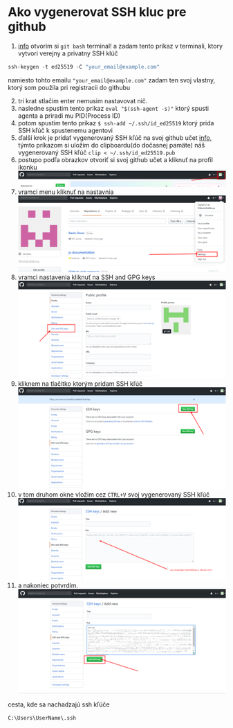 # Ako vygenerovat SSH kluc pre github

1. [info](https://help.github.com/en/articles/generating-a-new-ssh-key-and-adding-it-to-the-ssh-agent) otvorim si `git bash` terminal! a zadam tento prikaz v terminali, ktory vytvori verejny a privatny SSH klúč

```js
ssh-keygen -t ed25519 -C "your_email@example.com"
```

namiesto tohto emailu `"your_email@example.com"` zadam ten svoj vlastny, ktorý som použila pri registracii do githubu

2. tri krat stlačim enter nemusim nastavovat nič.
3. nasledne spustim tento prikaz
   `eval "$(ssh-agent -s)"`
   ktorý spusti agenta a priradi mu PID(Process ID)
4. potom spustim tento prikaz
   `$ ssh-add ~/.ssh/id_ed25519`
   ktorý prida SSH kľúč k spustenemu agentovi
5. ďalší krok je pridať vygenerovaný SSH kľúč na svoj github učet [info](https://docs.github.com/en/authentication/connecting-to-github-with-ssh/adding-a-new-ssh-key-to-your-github-account), týmto príkazom si uložim do clipboardu(do dočasnej pamäte) náš vygenerovaný SSH kľúč
   `clip < ~/.ssh/id_ed25519.pub`
6. postupo podľa obrazkov otvoriť si svoj github učet a kliknuť na profil ikonku
   ![1](./images/1.png)
7. vramci menu kliknuť na nastavnia
   ![2](./images/2.png)
8. vramci nastavenia kliknuť na SSH and GPG keys
   ![3](./images/3.png)
9. kliknem na tlačitko ktorým pridam SSH kľúč
   ![4](./images/4.png)
10. v tom druhom okne vložim cez `CTRL+V` svoj vygenerovaný SSH kľúč
    ![5](./images/5.png)
11. a nakoniec potvrdím.
    ![6](./images/6.png)

cesta, kde sa nachadzajú ssh kľúče

```
C:\Users\UserName\.ssh
```
